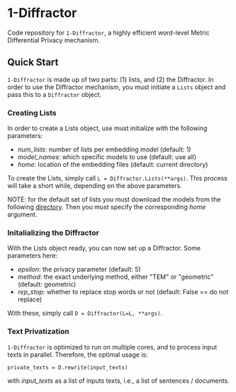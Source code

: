# 1-Diffractor
Code repository for `1-Diffractor`, a highly efficient word-level Metric Differential Privacy mechanism.

## Quick Start
`1-Diffractor` is made up of two parts: (1) lists, and (2) the Diffractor. In order to use the Diffractor mechanism, you must initiate a `Lists` object and pass this to a `Diffractor` object.

### Creating Lists
In order to create a Lists object, use must initialize with the following parameters:
- *num_lists*: number of lists per embedding model (default: 1)
- *model_names*: which specific models to use (default: use all)
- *home*: location of the embedding files (default: current directory)

To create the Lists, simply call `L = Diffractor.Lists(**args)`. This process will take a short while, depending on the above parameters.

NOTE: for the default set of lists you must download the models from the following [directory](https://drive.google.com/drive/folders/1ExL4XIxYCK1_9oiy5PwwMlxwqCImYW9W?usp=sharing). Then you must specify the corresponding *home* argument.

### Initalializing the Diffractor
With the Lists object ready, you can now set up a Diffractor. Some parameters here:
- *epsilon*: the privacy parameter (default: 5)
- *method*: the exact underlying method, either "TEM" or "geometric" (default: geometric)
- *rep_stop*: whether to replace stop words or not (default: False == do not replace)

With these, simply call `D = Diffractor(L=L, **args)`.

### Text Privatization
`1-Diffractor` is optimized to run on multiple cores, and to process input texts in parallel. Therefore, the optimal usage is:

`private_texts = D.rewrite(input_texts)`

with *input_texts* as a list of inputs texts, i.e., a list of sentences / documents.
